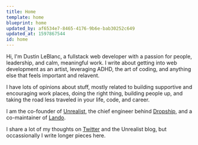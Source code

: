 ```yaml
---
title: Home
template: home
blueprint: home
updated_by: af6534e7-8465-4176-9b6e-bab30252c649
updated_at: 1597867544
id: home
---
```

Hi, I'm Dustin LeBlanc, a fullstack web developer with a passion for people, leadership, and calm, meaningful work. I write about getting into web development as an artist, leveraging ADHD, the art of coding, and anything else that feels important and relavent.

I have lots of opinions about stuff, mostly related to building supportive and encouraging work places, doing the right thing, building people up, and taking the road less traveled in your life, code, and career.

I am the co-founder of [Unrealist](https://unreal.ist), the chief engineer behind [Dropship](https://dropshipci.com), and a co-maintainer of [Lando](https://lando.dev).

I share a lot of my thoughts on [Twitter](http://twitter.com/DustinLeblanc) and the Unrealist blog, but occassionally I write longer pieces here.